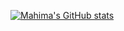 

<!--
**mahimagoyalx/mahimagoyalx** is a ✨ _special_ ✨ repository because its `README.md` (this file) appears on your GitHub profile.
### Hi there 👋
Here are some ideas to get you started:

- 🔭 I’m currently working on ...
- 🌱 I’m currently learning ...
- 👯 I’m looking to collaborate on ...
- 🤔 I’m looking for help with ...
- 💬 Ask me about ...
- 📫 How to reach me: ...
- 😄 Pronouns: ...
- ⚡ Fun fact: ...
-->

[![Mahima's GitHub stats](https://github-readme-stats.vercel.app/api?username=mahimagoyalx&theme=jolly&include_all_commits=true&layout=compact&show_icons=true&count_private=true)](https://github.com/anuraghazra/github-readme-stats)
<!-- 
[![Top Langs](https://github-readme-stats.vercel.app/api/top-langs/?username=mahimagoyalx&theme=jolly&layout=compact)](https://github.com/anuraghazra/github-readme-stats) -->


